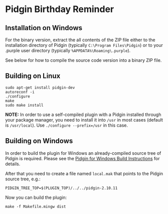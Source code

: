 Pidgin Birthday Reminder
========================

Installation on Windows
-----------------------

For the binary version, extract the all contents of the ZIP file either to the
installation directory of Pidgin (typically `C:\Program Files\Pidgin`) or to
your .purple user directory (typically `%APPDATA%\Roaming\.purple`).

See below for how to compile the source code version into a binary ZIP file.


Building on Linux
-----------------

    sudo apt-get install pidgin-dev
    autoreconf -i
    ./configure
    make
    sudo make install

**NOTE:** In order to use a self-compiled plugin with a Pidgin installed through
your package manager, you need to install it into `/usr` in most cases (default
is `/usr/local`). Use `./configure --prefix=/usr` in this case.

Building on Windows
-------------------

In order to build the plugin for Windows an already-compiled source tree of
Pidgin is required. Please see the [Pidgin for Windows Build Instructions](https://developer.pidgin.im/wiki/BuildingWinPidgin)
for details.

After that you need to create a file named `local.mak` that points to the Pidgin source tree, e.g.:

    PIDGIN_TREE_TOP=$(PLUGIN_TOP)/../../pidgin-2.10.11

Now you can build the plugin:

    make -f Makefile.mingw dist
